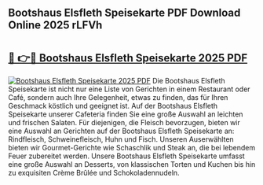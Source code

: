 ## Bootshaus Elsfleth Speisekarte PDF Download Online 2025 rLFVh

# <h2><a href="http://gc667o.nevu.top/?p=Bootshaus+Elsfleth+Speisekarte">🔗 👉🔴 Bootshaus Elsfleth Speisekarte 2025 PDF</a></h2>

[![Bootshaus Elsfleth Speisekarte 2025 PDF](https://i.imgur.com/dBaPXMq.png)](http://gc667o.nevu.top/?p=Bootshaus+Elsfleth+Speisekarte)
Die Bootshaus Elsfleth Speisekarte ist nicht nur eine Liste von Gerichten in einem Restaurant oder Café, sondern auch Ihre Gelegenheit, etwas zu finden, das für Ihren Geschmack köstlich und geeignet ist. Auf der Bootshaus Elsfleth Speisekarte unserer Cafeteria finden Sie eine große Auswahl an leichten und frischen Salaten. Für diejenigen, die Fleisch bevorzugen, bieten wir eine Auswahl an Gerichten auf der Bootshaus Elsfleth Speisekarte an: Rindfleisch, Schweinefleisch, Huhn und Fisch. Unseren Auserwählten bieten wir Gourmet-Gerichte wie Schaschlik und Steak an, die bei lebendem Feuer zubereitet werden. Unsere Bootshaus Elsfleth Speisekarte umfasst eine große Auswahl an Desserts, von klassischen Torten und Kuchen bis hin zu exquisiten Crème Brûlée und Schokoladennudeln.
